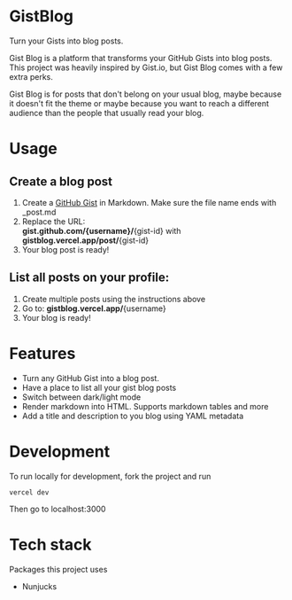# GistBlog
Turn your Gists into blog posts. 

Gist Blog is a platform that transforms your GitHub Gists into blog posts. This project was heavily inspired by Gist.io, but Gist Blog comes with a few extra perks.

Gist Blog is for posts that don't belong on your usual blog, maybe because it doesn't fit the theme or maybe because you want to reach a different audience than the people that usually read your blog.

# Usage

## Create a blog post
1. Create a [GitHub Gist](https://gist.github.com/) in Markdown. Make sure the file name ends with _post.md
1. Replace the URL: <br>
    **gist.github.com/{username}/**{gist-id} with <br>
    **gistblog.vercel.app/post/**{gist-id}
1. Your blog post is ready!

## List all posts on your profile:
1. Create multiple posts using the instructions above
1. Go to: **gistblog.vercel.app/**{username}
1. Your blog is ready!

# Features
* Turn any GitHub Gist into a blog post.
* Have a place to list all your gist blog posts
* Switch between dark/light mode
* Render markdown into HTML. Supports markdown tables and more
* Add a title and description to you blog using YAML metadata

# Development

To run locally for development, fork the project and run

```
vercel dev
```

Then go to localhost:3000
 
# Tech stack

Packages this project uses

* Nunjucks



